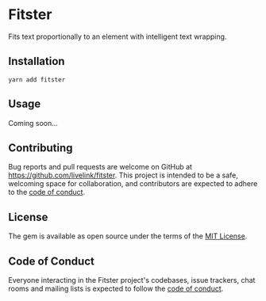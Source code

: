 # Fitster

Fits text proportionally to an element with intelligent text wrapping.

## Installation

```shell
yarn add fitster
```

## Usage

Coming soon...

## Contributing

Bug reports and pull requests are welcome on GitHub at https://github.com/livelink/fitster. This project is intended to be a safe, welcoming space for collaboration, and contributors are expected to adhere to the [code of conduct](https://github.com/livelink/fitster/blob/main/CODE_OF_CONDUCT.md).

## License

The gem is available as open source under the terms of the [MIT License](https://opensource.org/licenses/MIT).

## Code of Conduct

Everyone interacting in the Fitster project's codebases, issue trackers, chat rooms and mailing lists is expected to follow the [code of conduct](https://github.com/livelink/fitster/blob/main/CODE_OF_CONDUCT.md).
